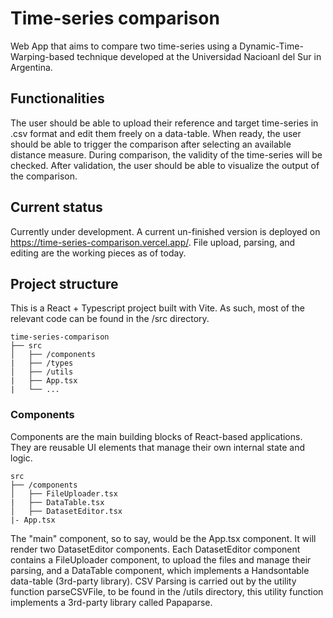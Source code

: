 # Time-series comparison

Web App that aims to compare two time-series using a Dynamic-Time-Warping-based technique developed at the Universidad Nacioanl del Sur in Argentina.

## Functionalities
The user should be able to upload their reference and target time-series in .csv format and edit them freely on a data-table. When ready, the user should be able to trigger the comparison after selecting an available distance measure. During comparison, the validity of the time-series will be checked. After validation, the user should be able to visualize the output of the comparison.

## Current status
Currently under development. A current un-finished version is deployed on https://time-series-comparison.vercel.app/. File upload, parsing, and editing are the working pieces as of today.

## Project structure
This is a React + Typescript project built with Vite. As such, most of the relevant code can be found in the /src directory.

```
time-series-comparison
├── src
│   ├── /components
|   ├── /types
│   ├── /utils
|   ├── App.tsx
|   └── ...
```

### Components
Components are the main building blocks of React-based applications. They are reusable UI elements that manage their own internal state and logic.

```
src
├── /components
│   ├── FileUploader.tsx
|   ├── DataTable.tsx
│   ├── DatasetEditor.tsx
|- App.tsx
```

The "main" component, so to say, would be the App.tsx component. It will render two DatasetEditor components. Each DatasetEditor component contains a FileUploader component, to upload the files and manage their parsing, and a DataTable component, which implements a Handsontable data-table (3rd-party library). CSV Parsing is carried out by the utility function parseCSVFile, to be found in the /utils directory, this utility function implements a 3rd-party library called Papaparse.
